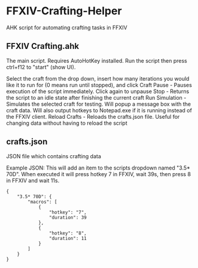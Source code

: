 # FFXIV-Crafting-Helper
AHK script for automating crafting tasks in FFXIV

## FFXIV Crafting.ahk
The main script. Requires AutoHotKey installed. Run the script then press ctrl+f12 to "start" (show UI).

Select the craft from the drop down, insert how many iterations you would like it to run for (0 means run until stopped), and click Craft
Pause - Pauses execution of the script immediately. Click again to unpause
Stop - Returns the script to an idle state after finishing the current craft
Run Simulation - Simulates the selected craft for testing. Will popup a message box with the craft data. Will also output hotkeys to Notepad.exe if it is running instead of the FFXIV client.
Reload Crafts - Reloads the crafts.json file. Useful for changing data without having to reload the script

## crafts.json
JSON file which contains crafting data

Example JSON:
This will add an item to the scripts dropdown named "3.5* 70D". When executed it will press hotkey 7 in FFXIV, wait 39s, then press 8 in FFXIV and wait 11s.
```
{
	"3.5* 70D": {
		"macros": [
			{
				"hotkey": "7",
				"duration": 39
			},
			{
				"hotkey": "8",
				"duration": 11
			}
		]
	}
}
```
